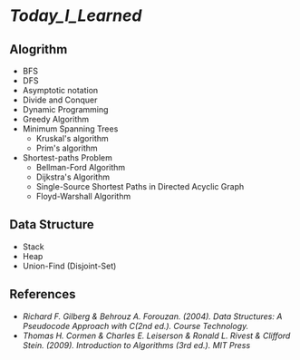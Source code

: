 # ***Today_I_Learned***
## Alogrithm
* BFS
* DFS
* Asymptotic notation
* Divide and Conquer
* Dynamic Programming
* Greedy Algorithm
* Minimum Spanning Trees
    * Kruskal's algorithm
    * Prim's algorithm
* Shortest-paths Problem
    * Bellman-Ford Algorithm
    * Dijkstra's Algorithm
    * Single-Source Shortest Paths in Directed Acyclic Graph
    * Floyd-Warshall Algorithm
## Data Structure
* Stack
* Heap
* Union-Find (Disjoint-Set)
## References
* *Richard F. Gilberg & Behrouz A. Forouzan. (2004). Data Structures: A Pseudocode Approach with C(2nd ed.). Course Technology.*
* *Thomas H. Cormen & Charles E. Leiserson & Ronald L. Rivest & Clifford Stein. (2009). Introduction to Algorithms (3rd ed.). MIT Press*
